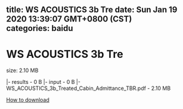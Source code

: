 
title: WS ACOUSTICS 3b Tre
date: Sun Jan 19 2020 13:39:07 GMT+0800 (CST)    
categories: baidu
---

# WS ACOUSTICS 3b Tre
size: 2.10 MB
 
 
|- results - 0 B
|- input - 0 B
|- WS_ACOUSTICS_3b_Treated_Cabin_Admittance_TBR.pdf - 2.10 MB

[How to download](https://bpcam.bemobtrk.com/go/2ceec3aa-1ca2-46d6-b9ff-aaa5c184517c?jno=4820)